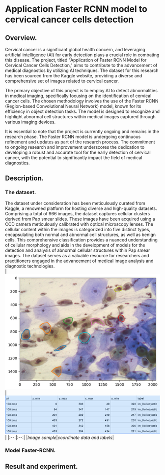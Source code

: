 # Application Faster RCNN model to cervical cancer cells detection

## Overview.
Cervical cancer is a significant global health concern, and leveraging artificial intelligence (AI) for early detection plays a crucial role in combating this disease. The project, titled "Application of Faster RCNN Model for Cervical Cancer Cells Detection," aims to contribute to the advancement of medical diagnostics by utilizing AI techniques. The dataset for this research has been sourced from the Kaggle website, providing a diverse and comprehensive set of images related to cervical cancer.<br>

The primary objective of this project is to employ AI to detect abnormalities in medical imaging, specifically focusing on the identification of cervical cancer cells. The chosen methodology involves the use of the Faster RCNN (Region-based Convolutional Neural Network) model, known for its efficiency in object detection tasks. The model is designed to recognize and highlight abnormal cell structures within medical images captured through various imaging devices.<br>

It is essential to note that the project is currently ongoing and remains in the research phase. The Faster RCNN model is undergoing continuous refinement and updates as part of the research process. The commitment to ongoing research and improvement underscores the dedication to developing a robust and accurate tool for the early detection of cervical cancer, with the potential to significantly impact the field of medical diagnostics.<br>
## Description.
### The dataset.
The dataset under consideration has been meticulously curated from Kaggle, a renowned platform for hosting diverse and high-quality datasets. Comprising a total of 966 images, the dataset captures cellular clusters derived from Pap smear slides. These images have been acquired using a CCD camera meticulously calibrated with optical microscopy lenses. The cellular content within the images is categorized into five distinct types, encapsulating both normal and abnormal cell structures, as well as benign cells. This comprehensive classification provides a nuanced understanding of cellular morphology and aids in the development of models for the detection and analysis of abnormal cellular structures within Pap smear images. The dataset serves as a valuable resource for researchers and practitioners engaged in the advancement of medical image analysis and diagnostic technologies.<br>
|![altText](https://github.com/tranhuuan1703/Application-Faster-RCNN-model-to-cervical-cancer-cells-detection/blob/main/image_object_cell.png)|![altText](https://github.com/tranhuuan1703/Application-Faster-RCNN-model-to-cervical-cancer-cells-detection/blob/main/dataset.png)|
|:--:|:--:|
|*Image sample*|*coordinate data and labels*|
### Model Faster-RCNN.
## Result and experiment.

